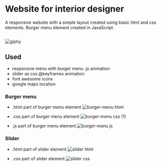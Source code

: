 # Website for interior designer
A responsive website with a simple layout created using basic html and css elements. Burger menu element created in JavaScript.

## 
 
![giphy](https://user-images.githubusercontent.com/62899618/197892418-8644c4e1-b6fb-43de-81d8-bed6606d2c0a.gif)

## Used

- responsive menu with burger menu .js animation
- slider as css @keyframes animation 
- font awesome icons
- google maps location

### Burger menu

- .html part of burger menu element
![burger-menu html](https://user-images.githubusercontent.com/62899618/197885205-dbbba808-9dbf-478c-a4a7-f26f48bf2705.png)

- .css part of burger menu element
![burger-menu css (1)](https://user-images.githubusercontent.com/62899618/197885598-4eeb4540-3ac5-4139-9da8-61f943278be0.png)

- .js part of burger menu element
![burger-menu js](https://user-images.githubusercontent.com/62899618/197885510-1e2ff53b-306f-4b85-b183-dd54fa64d69d.png)

### Slider 

- .html part of slider element
![slider html](https://user-images.githubusercontent.com/62899618/197885886-3d649cbb-9ae6-45d1-9933-f31bac39fda7.png)

- .css part of slider element 
![slider css](https://user-images.githubusercontent.com/62899618/197885948-680f5c07-836d-475b-af8d-a6c9a091eb5d.png)
